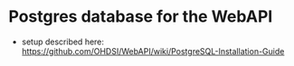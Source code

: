 # Postgres database for the WebAPI

- setup described here: https://github.com/OHDSI/WebAPI/wiki/PostgreSQL-Installation-Guide